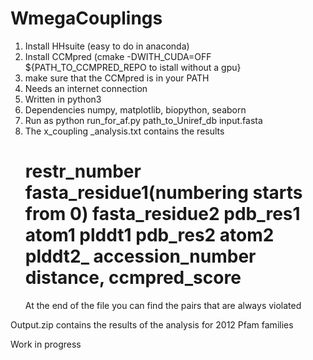   # WmegaCouplings

1. Install HHsuite (easy to do in anaconda)
2. Install CCMpred (cmake -DWITH_CUDA=OFF ${PATH_TO_CCMPRED_REPO to istall without a gpu}
3. make sure that the CCMpred is in your PATH
4. Needs an internet connection
5. Written in python3
6. Dependencies numpy, matplotlib, biopython, seaborn
7. Run as 
   python run_for_af.py path_to_Uniref_db input.fasta
8. The x_coupling _analysis.txt contains the results 
   # restr_number fasta_residue1(numbering starts from 0)  fasta_residue2  pdb_res1 atom1 plddt1 pdb_res2 atom2 plddt2_ accession_number distance, ccmpred_score
   At the end of the file you can find the pairs that are always violated
   
Output.zip contains the results of the analysis for 2012 Pfam families

Work in progress
